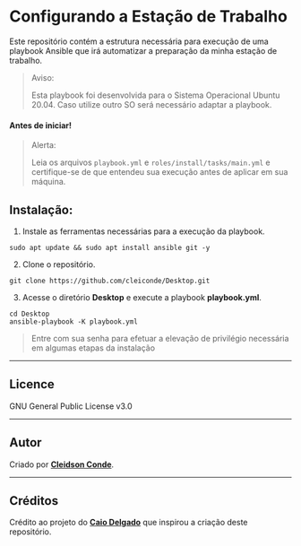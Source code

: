 # Configurando a Estação de Trabalho

Este repositório contém a estrutura necessária para execução de uma playbook Ansible que irá automatizar a preparação da minha estação de trabalho.

>Aviso:
>
>Esta playbook foi desenvolvida para o Sistema Operacional Ubuntu 20.04. Caso utilize outro SO será necessário adaptar a playbook.

#### **Antes de iniciar**!
>Alerta:
>
>Leia os arquivos ```playbook.yml``` e ```roles/install/tasks/main.yml``` e certifique-se de que entendeu sua execução antes de aplicar em sua máquina.

## Instalação:

1. Instale as ferramentas necessárias para a execução da playbook.
```Shell
sudo apt update && sudo apt install ansible git -y
```

2. Clone o repositório.
```Shell
git clone https://github.com/cleiconde/Desktop.git
```

3. Acesse o diretório **Desktop** e execute a playbook **playbook.yml**.
```Shell
cd Desktop
ansible-playbook -K playbook.yml
```
>Entre com sua senha para efetuar a elevação de privilégio necessária em algumas etapas da instalação

___

## Licence

GNU General Public License v3.0

___

## Autor
Criado por **[Cleidson Conde](https://www.linkedin.com/in/cleidson-conde)**.


___

## Créditos
Crédito ao projeto do **[Caio Delgado](https://github.com/caiodelgadonew)** que inspirou a criação deste repositório. 
